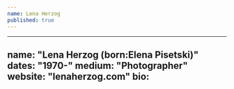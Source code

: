 ```yaml
---
name: Lena Herzog
published: true
---
```

---
name: "Lena Herzog (born:Elena Pisetski)"
dates: "1970-"
medium: "Photographer"
website: "lenaherzog.com"
bio: 
---
